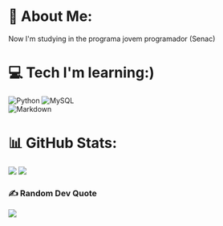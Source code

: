 # 💫 About Me:
Now I'm studying in the programa jovem programador (Senac)


# 💻 Tech I'm learning:)
![Python](https://img.shields.io/badge/python-3670A0?style=for-the-badge&logo=python&logoColor=ffdd54) 
![MySQL](https://img.shields.io/badge/mysql-%2300000f.svg?style=for-the-badge&logo=mysql&logoColor=white) <br>
![Markdown](https://img.shields.io/badge/markdown-%23000000.svg?style=for-the-badge&logo=markdown&logoColor=white)
# 📊 GitHub Stats:
<div>
<img src="https://github-readme-stats.vercel.app/api?username=AllMaciente&theme=dark&hide_border=true&include_all_commits=true&count_private=true"/>
<img src="https://github-readme-stats.vercel.app/api/top-langs/?username=AllMaciente&theme=dark&hide_border=true&include_all_commits=true&count_private=true"/>
</div>

### ✍️ Random Dev Quote
![](https://quotes-github-readme.vercel.app/api?type=vetical&theme=dark)

###
